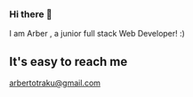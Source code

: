 ### Hi there 👋

I am Arber , a junior full stack Web Developer! :) 

## It's  easy to reach me 

arbertotraku@gmail.com
